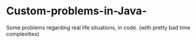 # Custom-problems-in-Java-
Some problems regarding real life situations, in code. (with pretty bad time complexities)
